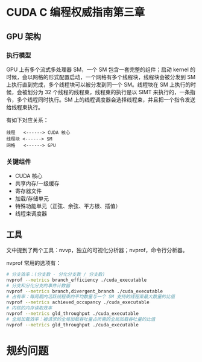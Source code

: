 # CUDA C 编程权威指南第三章

## GPU 架构

### 执行模型

GPU 上有多个流式多处理器 SM，一个 SM 包含一套完整的组件；启动 kernel 的时候，会以网格的形式配置启动，一个网格有多个线程块，线程块会被分发到 SM 上执行直到完成，多个线程块可以被分发到同一个 SM。线程块在 SM 上执行的时候，会被划分为 32 个线程的线程束，线程束的执行是以 SIMT 来执行的，一条指令，多个线程同时执行。SM 上的线程调度器会选择线程束，并且把一个指令发送给线程束执行。

有如下对应关系：

```
线程   <------> CUDA 核心
线程块 <------> SM
网格   <------> GPU
```

### 关键组件

- CUDA 核心
- 共享内存/一级缓存
- 寄存器文件
- 加载/存储单元
- 特殊功能单元（正弦、余弦、平方根、插值）
- 线程束调度器


## 工具

文中提到了两个工具：nvvp，独立的可视化分析器；nvprof，命令行分析器。

nvprof 常用的选项有：

```bash
# 分支效率：(分支数 - 分化分支数 / 分支数)
nvprof --metrics branch_efficiency ./cuda_executable
# 分支和分化分支的事件计数器
nvprof --metrics branch,divergent_branch ./cuda_executable
# 占有率：每周期内活跃线程束的平均数量与一个 SM 支持的线程束最大数量的比值
nvprof --metrics achieved_occupancy ./cuda_executable
# 内核的内存读取效率
nvprof --metrics gld_throughput ./cuda_executable
# 全局加载效率：被请求的全局加载吞吐量占所需的全局加载吞吐量的比值
nvprof --metrics gld_throughput ./cuda_executable
```

# 规约问题


